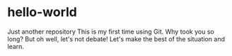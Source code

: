 # hello-world
Just another repository
This is my first time using Git. Why took you so long? But oh well, let's not debate!
Let's make the best of the situation and learn.
